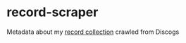 # record-scraper

Metadata about my [record collection](http://www.discogs.com/user/tripofmice/collection) crawled from Discogs

